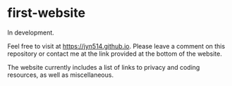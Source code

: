 # first-website
In development.

Feel free to visit at https://jyn514.github.io. Please leave a comment on this repository or contact me at the link provided at the bottom of the website.

The website currently includes a list of links to privacy and coding resources, as well as miscellaneous.
